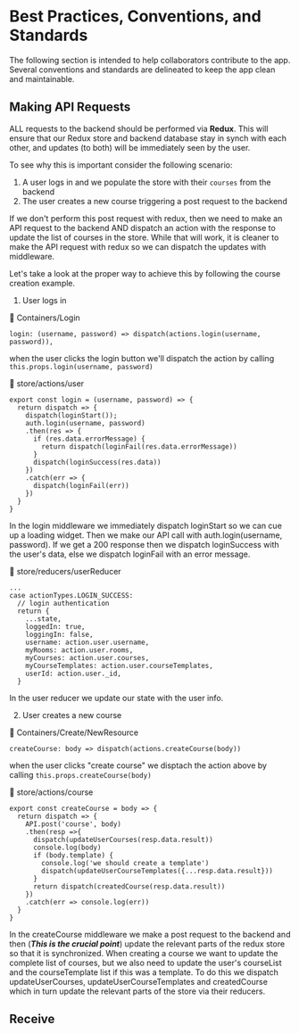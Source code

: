# Best Practices, Conventions, and Standards
The following section is intended to help collaborators contribute to the app.
Several conventions and standards are delineated to keep the app clean and maintainable.

## Making API Requests
ALL  requests to the backend should be performed via __Redux__. This will ensure that our
Redux store and backend database stay in synch with each other, and updates (to both)
will be immediately seen by the user.

To see why this is important consider the following scenario:

1. A user logs in and we populate the store with their `courses` from the backend
1. The user creates a new course triggering a post request to the backend

If we don't perform this post request with redux, then we need to make an API request to
the backend AND dispatch an action with the response to update the list of courses in the store.
While that will work, it is cleaner to make the API request with redux so we can dispatch the updates
with middleware.

Let's take a look at the proper way to achieve this by following the course creation example.

1. User logs in

📁 Containers/Login
```
login: (username, password) => dispatch(actions.login(username, password)),
```
when the user clicks the login button we'll dispatch the action by calling
`this.props.login(username, password)`

📁 store/actions/user
```
export const login = (username, password) => {
  return dispatch => {
    dispatch(loginStart());
    auth.login(username, password)
    .then(res => {
      if (res.data.errorMessage) {
        return dispatch(loginFail(res.data.errorMessage))
      }
      dispatch(loginSuccess(res.data))
    })
    .catch(err => {
      dispatch(loginFail(err))
    })
  }
}
```
In the login middleware we immediately dispatch loginStart so we can cue up a loading widget. Then
we make our API call with auth.login(username, password). If we get a 200 response then we dispatch
loginSuccess with the user's data, else we dispatch loginFail with an error message.

📁 store/reducers/userReducer
```
...
case actionTypes.LOGIN_SUCCESS:
  // login authentication
  return {
    ...state,
    loggedIn: true,
    loggingIn: false,
    username: action.user.username,
    myRooms: action.user.rooms,
    myCourses: action.user.courses,
    myCourseTemplates: action.user.courseTemplates,
    userId: action.user._id,
  }
```
In the user reducer we update our state with the user info.

2. User creates a new course

📁 Containers/Create/NewResource
```
createCourse: body => dispatch(actions.createCourse(body))
```
when the user clicks "create course" we disptach the action above by calling
`this.props.createCourse(body)`

📁 store/actions/course
```
export const createCourse = body => {
  return dispatch => {
    API.post('course', body)
    .then(resp =>{
      dispatch(updateUserCourses(resp.data.result))
      console.log(body)
      if (body.template) {
        console.log('we should create a template')
        dispatch(updateUserCourseTemplates({...resp.data.result}))
      }
      return dispatch(createdCourse(resp.data.result))
    })
    .catch(err => console.log(err))
  }
}
```
In the createCourse middleware we make a post request to the backend and then (__*This is the crucial point*__)
update the relevant parts of the redux store so that it is synchronized. When creating a course we want to update the complete list of courses, but we also need to update the user's courseList and the courseTemplate list if this was a template. To do this we dispatch updateUserCourses, updateUserCourseTemplates and createdCourse which in turn update the relevant parts of the store via their reducers.

## Receive
